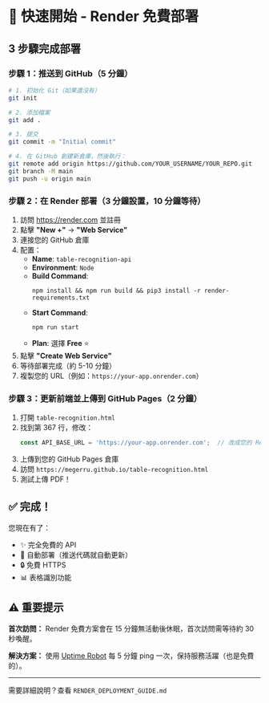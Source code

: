 # 🚀 快速開始 - Render 免費部署

## 3 步驟完成部署

### 步驟 1：推送到 GitHub（5 分鐘）

```bash
# 1. 初始化 Git（如果還沒有）
git init

# 2. 添加檔案
git add .

# 3. 提交
git commit -m "Initial commit"

# 4. 在 GitHub 創建新倉庫，然後執行：
git remote add origin https://github.com/YOUR_USERNAME/YOUR_REPO.git
git branch -M main
git push -u origin main
```

### 步驟 2：在 Render 部署（3 分鐘設置，10 分鐘等待）

1. 訪問 https://render.com 並註冊
2. 點擊 **"New +"** → **"Web Service"**
3. 連接您的 GitHub 倉庫
4. 配置：
   - **Name**: `table-recognition-api`
   - **Environment**: `Node`
   - **Build Command**: 
     ```
     npm install && npm run build && pip3 install -r render-requirements.txt
     ```
   - **Start Command**: 
     ```
     npm run start
     ```
   - **Plan**: 選擇 **Free** ⭐
5. 點擊 **"Create Web Service"**
6. 等待部署完成（約 5-10 分鐘）
7. 複製您的 URL（例如：`https://your-app.onrender.com`）

### 步驟 3：更新前端並上傳到 GitHub Pages（2 分鐘）

1. 打開 `table-recognition.html`
2. 找到第 367 行，修改：
   ```javascript
   const API_BASE_URL = 'https://your-app.onrender.com';  // 改成您的 Render URL
   ```
3. 上傳到您的 GitHub Pages 倉庫
4. 訪問 `https://megerru.github.io/table-recognition.html`
5. 測試上傳 PDF！

## ✅ 完成！

您現在有了：
- ✨ 完全免費的 API
- 🚀 自動部署（推送代碼就自動更新）
- 🔒 免費 HTTPS
- 📊 表格識別功能

## ⚠️ 重要提示

**首次訪問：** Render 免費方案會在 15 分鐘無活動後休眠，首次訪問需等待約 30 秒喚醒。

**解決方案：** 使用 [Uptime Robot](https://uptimerobot.com) 每 5 分鐘 ping 一次，保持服務活躍（也是免費的）。

---

需要詳細說明？查看 `RENDER_DEPLOYMENT_GUIDE.md`
